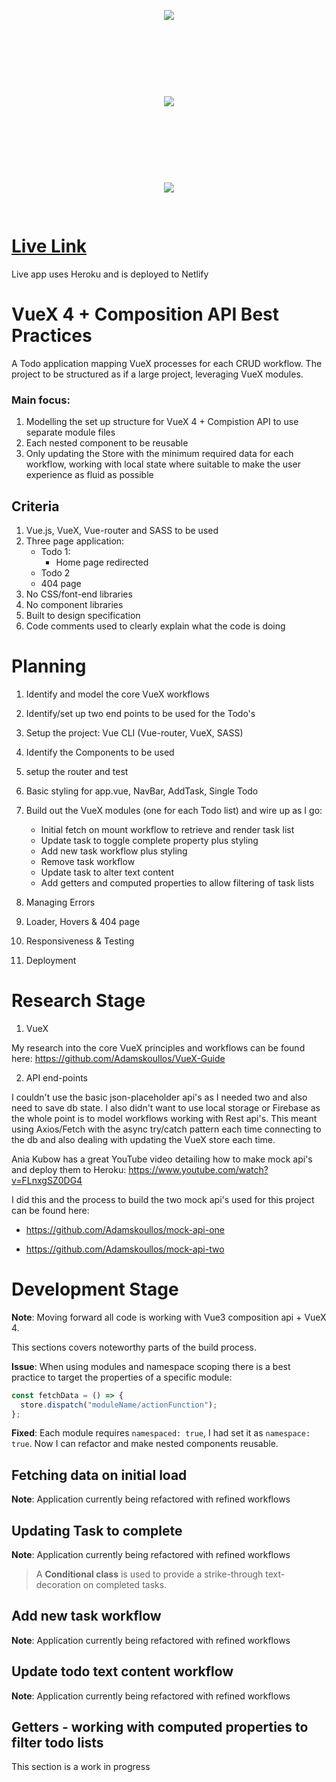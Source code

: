 <div style="width: 100%; display: flex;"><img src="https://user-images.githubusercontent.com/73107656/119489513-ad28ce80-bd53-11eb-9894-9d411d6d6ead.png" style="margin: 30px auto"></div>

<br><br>

<div style="width: 100%; display: flex;"><img src="https://user-images.githubusercontent.com/73107656/119489574-bc0f8100-bd53-11eb-8c75-21e9c3d17574.png" style="margin: 30px auto"></div>

<br><br>

<div style="width: 100%; display: flex;"><img src="https://user-images.githubusercontent.com/73107656/119497254-4360f280-bd5c-11eb-8fe9-cca2f62bafc2.png" style="margin: 30px auto"></div>

# [Live Link](https://vues-crud-workflows.netlify.app/)

Live app uses Heroku and is deployed to Netlify

# VueX 4 + Composition API Best Practices

A Todo application mapping VueX processes for each CRUD workflow. The project to be structured as if a large project, leveraging VueX modules.

### Main focus:

1. Modelling the set up structure for VueX 4 + Compistion API to use separate module files
2. Each nested component to be reusable
3. Only updating the Store with the minimum required data for each workflow, working with local state where suitable to make the user experience as fluid as possible

## Criteria

1. Vue.js, VueX, Vue-router and SASS to be used
2. Three page application:
   - Todo 1:
     - Home page redirected
   - Todo 2
   - 404 page
3. No CSS/font-end libraries
4. No component libraries
5. Built to design specification
6. Code comments used to clearly explain what the code is doing

# Planning

1. Identify and model the core VueX workflows
2. Identify/set up two end points to be used for the Todo's
3. Setup the project: Vue CLI (Vue-router, VueX, SASS)
4. Identify the Components to be used
5. setup the router and test

6. Basic styling for app.vue, NavBar, AddTask, Single Todo

7. Build out the VueX modules (one for each Todo list) and wire up as I go:

   - Initial fetch on mount workflow to retrieve and render task list
   - Update task to toggle complete property plus styling
   - Add new task workflow plus styling
   - Remove task workflow
   - Update task to alter text content
   - Add getters and computed properties to allow filtering of task lists

8. Managing Errors

9. Loader, Hovers & 404 page

10. Responsiveness & Testing

11. Deployment

# Research Stage

1. VueX

My research into the core VueX principles and workflows can be found here: https://github.com/Adamskoullos/VueX-Guide

2. API end-points

I couldn't use the basic json-placeholder api's as I needed two and also need to save db state. I also didn't want to use local storage or Firebase as the whole point is to model workflows working with Rest api's. This meant using Axios/Fetch with the async try/catch pattern each time connecting to the db and also dealing with updating the VueX store each time.

Ania Kubow has a great YouTube video detailing how to make mock api's and deploy them to Heroku: https://www.youtube.com/watch?v=FLnxgSZ0DG4

I did this and the process to build the two mock api's used for this project can be found here:

- https://github.com/Adamskoullos/mock-api-one

- https://github.com/Adamskoullos/mock-api-two

# Development Stage

**Note**: Moving forward all code is working with Vue3 composition api + VueX 4.

This sections covers noteworthy parts of the build process.

**Issue**: When using modules and namespace scoping there is a best practice to target the properties of a specific module:

```js
const fetchData = () => {
  store.dispatch("moduleName/actionFunction");
};
```

**Fixed**: Each module requires `namespaced: true`, I had set it as `namespace: true`. Now I can refactor and make nested components reusable.

## Fetching data on initial load

**Note**: Application currently being refactored with refined workflows

## Updating Task to complete

**Note**: Application currently being refactored with refined workflows

> A **Conditional class** is used to provide a strike-through text-decoration on completed tasks.

## Add new task workflow

**Note**: Application currently being refactored with refined workflows

## Update todo text content workflow

**Note**: Application currently being refactored with refined workflows

## Getters - working with computed properties to filter todo lists

This section is a work in progress
